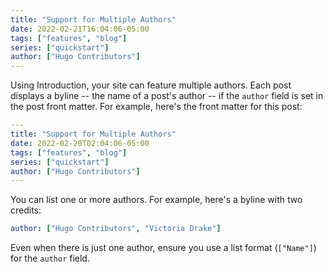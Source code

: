 ```yaml
---
title: "Support for Multiple Authors"
date: 2022-02-21T16:04:06-05:00
tags: ["features", "blog"]
series: ["quickstart"]
author: ["Hugo Contributors"]
---
```


Using Introduction, your site can feature multiple authors. Each post displays a byline -- the name
of a post's author -- if the `author` field is set in the post front matter. For example, here's the
front matter for this post:

```yaml
---
title: "Support for Multiple Authors"
date: 2022-02-20T02:04:06-05:00
tags: ["features", "blog"]
series: ["quickstart"]
author: ["Hugo Contributors"]
---
```

You can list one or more authors. For example, here's a byline with two credits:

```yaml
author: ["Hugo Contributors", "Victoria Drake"]
```

Even when there is just one author, ensure you use a list format (`["Name"]`) for the `author`
field.
